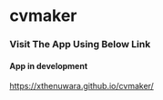 # cvmaker

### Visit The App Using Below Link
#### App in development


https://xthenuwara.github.io/cvmaker/
